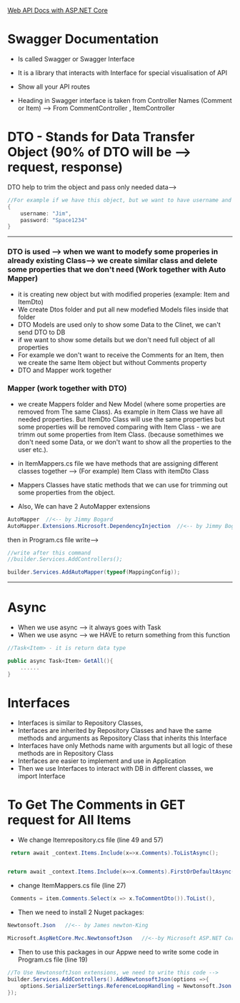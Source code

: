 [Web API Docs with ASP.NET Core](https://learn.microsoft.com/en-us/aspnet/core/tutorials/first-web-api?view=aspnetcore-8.0&WT.mc_id=dotnet-35129-website&tabs=visual-studio-code)

# Swagger Documentation

- Is called Swagger or Swagger Interface
- It is a library that interacts with Interface for special visualisation of API
- Show all your API routes

- Heading in Swagger interface is taken from Controller Names (Comment or Item) --> From CommentController , ItemController

# DTO - Stands for Data Transfer Object (90% of DTO will be --> request, response)

DTO help to trim the object and pass only needed data-->

```C#
//For example if we have this object, but we want to have username and pass only username to somewhere
{
    username: "Jim",
    password: "Space1234"
}
```

---

### DTO is used --> when we want to modefy some properies in already existing Class--> we create similar class and delete some properties that we don't need (Work together with Auto Mapper)

- it is creating new object but with modified properies (example: Item and ItemDto)
- We create Dtos folder and put all new modefied Models files inside that folder
- DTO Models are used only to show some Data to the Clinet, we can't send DTO to DB
- if we want to show some details but we don't need full object of all properties
- For example we don't want to receive the Comments for an Item, then we create the same Item object but without Comments property
- DTO and Mapper work together

### Mapper (work together with DTO)

- we create Mappers folder and New Model (where some properties are removed from The same Class).
  As example in Item Class we have all needed properties. But ItemDto Class will use the same properties but some properties will be removed comparing with Item Class - we are trimm out some properties from Item Class. (because somethimes we don't need some Data, or we don't want to show all the properties to the user etc.).
- in ItemMappers.cs file we have methods that are assigning different classes together --> (For example) Item Class with itemDto Class
- Mappers Classes have static methods that we can use for trimming out some properties from the object.

- Also, We can have 2 AutoMapper extensions

```C#
AutoMapper  //<-- by Jimmy Bogard
AutoMapper.Extensions.Microsoft.DependencyInjection  //<-- by Jimmy Bogard
```

then in Program.cs file write-->

```C#
//write after this command
//builder.Services.AddControllers();

builder.Services.AddAutoMapper(typeof(MappingConfig));
```

---

# Async

- When we use async --> it always goes with Task
- When we use async --> we HAVE to return something from this function

```C#
//Task<Item> - it is return data type

public async Task<Item> GetAll(){
    ......
}
```

# Interfaces

- Interfaces is similar to Repository Classes,
- Interfaces are inherited by Repository Classes and have the same methods and arguments as Repository Class that inherits this Interface
- Interfaces have only Methods name with arguments but all logic of these methods are in Repository Class
- Interfaces are easier to implement and use in Application
- Then we use Interfaces to interact with DB in different classes, we import Interface

# To Get The Comments in GET request for All Items

- We change Itemrepository.cs file (line 49 and 57)

```C#
 return await _context.Items.Include(x=>x.Comments).ToListAsync();


return await _context.Items.Include(x=>x.Comments).FirstOrDefaultAsync(m => m.Id == id);
```

- change ItemMappers.cs file (line 27)

```C#
 Comments = item.Comments.Select(x => x.ToCommentDto()).ToList(),
```

- Then we need to install 2 Nuget packages:

```C#
Newtonsoft.Json   //<-- by James newton-King

Microsoft.AspNetCore.Mvc.NewtonsoftJson   //<--by Microsoft ASP.NET Core MVC
```

- Then to use this packages in our Appwe need to write some code in Program.cs file (line 19)

```C#
//To Use NewtonsoftJson extensions, we need to write this code -->
builder.Services.AddControllers().AddNewtonsoftJson(options =>{
    options.SerializerSettings.ReferenceLoopHandling = Newtonsoft.Json.ReferenceLoopHandling.Ignore;  // write this code to prevent object cycles
});
```
